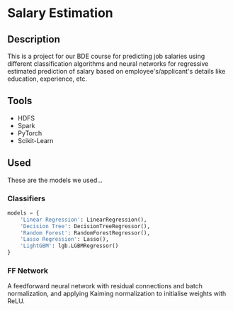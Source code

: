 # Salary Estimation

## Description

This is a project for our BDE course for predicting job salaries using different classification algorithms and neural networks for regressive estimated prediction of salary based on employee's/applicant's details like education, experience, etc.

## Tools

- HDFS
- Spark
- PyTorch
- Scikit-Learn

## Used

These are the models we used...

### Classifiers

```python
models = {
    'Linear Regression': LinearRegression(),
    'Decision Tree': DecisionTreeRegressor(),
    'Random Forest': RandomForestRegressor(),
    'Lasso Regression': Lasso(),
    'LightGBM': lgb.LGBMRegressor()
}
```

### FF Network

A feedforward neural network with residual connections and batch normalization, and applying Kaiming normalization to initialise weights with ReLU.
